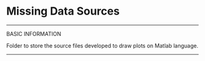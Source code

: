 # Missing Data Sources

*************************************************************
BASIC INFORMATION

Folder to store the source files developed to draw plots on Matlab language.

*************************************************************